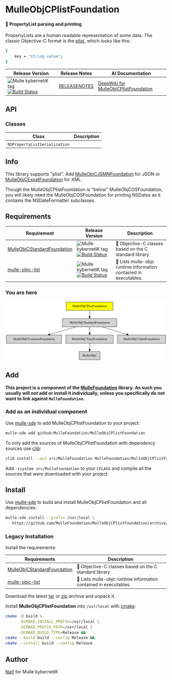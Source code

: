 # MulleObjCPlistFoundation

#### 🏢 PropertyList parsing and printing

PropertyLists are a human readable representation of some data. The classic
Objective-C format is the [plist](//en.wikipedia.org/wiki/Property_list),
which looks like this:

``` sh
{
	key = "string value";
}
```





| Release Version                                       | Release Notes  | AI Documentation
|-------------------------------------------------------|----------------|---------------
| ![Mulle kybernetiK tag](https://img.shields.io/github/tag/MulleFoundation/MulleObjCPlistFoundation.svg) [![Build Status](https://github.com/MulleFoundation/MulleObjCPlistFoundation/workflows/CI/badge.svg)](//github.com/MulleFoundation/MulleObjCPlistFoundation/actions) | [RELEASENOTES](RELEASENOTES.md) | [DeepWiki for MulleObjCPlistFoundation](https://deepwiki.com/MulleFoundation/MulleObjCPlistFoundation)


## API

### Classes

| Class                         | Description
| ------------------------------|-----------------------
| `NSPropertyListSerialization` |




## Info

This library supports "plist". Add [MulleObjCJSMNFoundation](//github.com/MulleWeb/MulleObjCJSMNFoundation) for JSON
or [MulleObjCExpatFoundation](//github.com/MulleFoundation/MulleObjCExpatFoundation) for XML.

Though the MulleObjCPlistFoundation is "below" MulleObjCOSFoundation, you
will likely need the MulleObjCOSFoundation for printing NSDates as it contains
the NSDateFormatter subclasses.



## Requirements

|   Requirement         | Release Version  | Description
|-----------------------|------------------|---------------
| [MulleObjCStandardFoundation](https://github.com/MulleFoundation/MulleObjCStandardFoundation) | ![Mulle kybernetiK tag](https://img.shields.io/github/tag/MulleFoundation/MulleObjCStandardFoundation.svg) [![Build Status](https://github.com/MulleFoundation/MulleObjCStandardFoundation/workflows/CI/badge.svg?branch=release)](https://github.com/MulleFoundation/MulleObjCStandardFoundation/actions/workflows/mulle-sde-ci.yml) | 🚤 Objective-C classes based on the C standard library
| [mulle-objc-list](https://github.com/mulle-objc/mulle-objc-list) | ![Mulle kybernetiK tag](https://img.shields.io/github/tag/mulle-objc/mulle-objc-list.svg) [![Build Status](https://github.com/mulle-objc/mulle-objc-list/workflows/CI/badge.svg?branch=release)](https://github.com/mulle-objc/mulle-objc-list/actions/workflows/mulle-sde-ci.yml) | 📒 Lists mulle-objc runtime information contained in executables.

### You are here

![Overview](overview.dot.svg)

## Add

**This project is a component of the [MulleFoundation](//github.com/MulleFoundation/MulleFoundation) library.
As such you usually will *not* add or install it individually, unless you
specifically do not want to link against `MulleFoundation`.**


### Add as an individual component

Use [mulle-sde](//github.com/mulle-sde) to add MulleObjCPlistFoundation to your project:

``` sh
mulle-sde add github:MulleFoundation/MulleObjCPlistFoundation
```

To only add the sources of MulleObjCPlistFoundation with dependency
sources use [clib](https://github.com/clibs/clib):


``` sh
clib install --out src/MulleFoundation MulleFoundation/MulleObjCPlistFoundation
```

Add `-isystem src/MulleFoundation` to your `CFLAGS` and compile all the sources that were downloaded with your project.


## Install

Use [mulle-sde](//github.com/mulle-sde) to build and install MulleObjCPlistFoundation and all dependencies:

``` sh
mulle-sde install --prefix /usr/local \
   https://github.com/MulleFoundation/MulleObjCPlistFoundation/archive/latest.tar.gz
```

### Legacy Installation

Install the requirements:

| Requirements                                 | Description
|----------------------------------------------|-----------------------
| [MulleObjCStandardFoundation](https://github.com/MulleFoundation/MulleObjCStandardFoundation)             | 🚤 Objective-C classes based on the C standard library
| [mulle-objc-list](https://github.com/mulle-objc/mulle-objc-list)             | 📒 Lists mulle-objc runtime information contained in executables.

Download the latest [tar](https://github.com/MulleFoundation/MulleObjCPlistFoundation/archive/refs/tags/latest.tar.gz) or [zip](https://github.com/MulleFoundation/MulleObjCPlistFoundation/archive/refs/tags/latest.zip) archive and unpack it.

Install **MulleObjCPlistFoundation** into `/usr/local` with [cmake](https://cmake.org):

``` sh
cmake -B build \
      -DCMAKE_INSTALL_PREFIX=/usr/local \
      -DCMAKE_PREFIX_PATH=/usr/local \
      -DCMAKE_BUILD_TYPE=Release &&
cmake --build build --config Release &&
cmake --install build --config Release
```

## Author

[Nat!](https://mulle-kybernetik.com/weblog) for Mulle kybernetiK  


